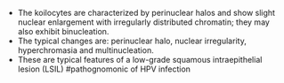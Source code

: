 - The koilocytes are characterized by perinuclear halos and show slight nuclear enlargement with irregularly distributed chromatin; they may also exhibit binucleation.
- The typical changes are: perinuclear halo, nuclear irregularity, hyperchromasia and multinucleation.
- These are typical features of a low-grade squamous intraepithelial lesion (LSIL)
#pathognomonic of HPV infection 